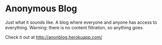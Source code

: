 Anonymous Blog
==============

Just what it sounds like. A blog where everyone and anyone has access to everything. Warning: there is no content filtration, so anything goes.

Check it out at http://anonblog.herokuapp.com/
